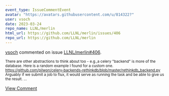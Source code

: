 ```yaml
---
event_type: IssueCommentEvent
avatar: "https://avatars.githubusercontent.com/u/814322?"
user: vsoch
date: 2023-03-24
repo_name: LLNL/merlin
html_url: https://github.com/LLNL/merlin/issues/406
repo_url: https://github.com/LLNL/merlin
---
```


<a href='https://github.com/vsoch' target='_blank'>vsoch</a> commented on issue <a href='https://github.com/LLNL/merlin/issues/406' target='_blank'>LLNL/merlin#406</a>.

<small>There are other abstractions to think about too - e.g.,a  celery "backend" is more of the database. Here is a random example I found for a custom one. https://github.com/pilwon/celery-backends-rethinkdb/blob/master/rethinkdb_backend.py Arguably if we submit a job to flux, it would serve as running the task and be able to give us the result....</small>

<a href='https://github.com/LLNL/merlin/issues/406' target='_blank'>View Comment</a>